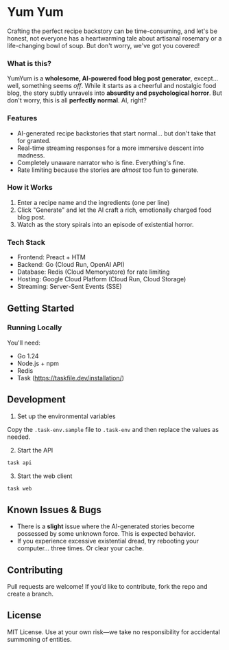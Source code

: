# Yum Yum
Crafting the perfect recipe backstory can be time-consuming, and let's be honest, not everyone has a heartwarming tale about artisanal rosemary or a life-changing bowl of soup. But don't worry, we've got you covered!

### What is this?
YumYum is a **wholesome, AI-powered food blog post generator**, except... well, something seems *off*. While it starts as a cheerful and nostalgic food blog, the story subtly unravels into **absurdity and psychological horror**. But don't worry, this is all **perfectly normal**. AI, right?

### Features
- AI-generated recipe backstories that start normal... but don't take that for granted.
- Real-time streaming responses for a more immersive descent into madness.
- Completely unaware narrator who is fine. Everything's fine.
- Rate limiting because the stories are *almost* too fun to generate.

### How it Works
1) Enter a recipe name and the ingredients (one per line)
2) Click "Generate" and let the AI craft a rich, emotionally charged food blog post.
3) Watch as the story spirals into an episode of existential horror.

### Tech Stack
- Frontend: Preact + HTM
- Backend: Go (Cloud Run, OpenAI API)
- Database: Redis (Cloud Memorystore) for rate limiting
- Hosting: Google Cloud Platform (Cloud Run, Cloud Storage)
- Streaming: Server-Sent Events (SSE)

## Getting Started

### Running Locally

You'll need:

- Go 1.24
- Node.js + npm
- Redis
- Task (https://taskfile.dev/installation/)

## Development

1) Set up the environmental variables

Copy the `.task-env.sample` file to `.task-env` and then replace the values as needed.

2) Start the API

```bash
task api
```

3) Start the web client
```bash
task web
```

## Known Issues & Bugs
- There is a **slight** issue where the AI-generated stories become possessed by some unknown force. This is expected behavior.
- If you experience excessive existential dread, try rebooting your computer... three times. Or clear your cache.

## Contributing
Pull requests are welcome! If you’d like to contribute, fork the repo and create a branch.

## License
MIT License. Use at your own risk—we take no responsibility for accidental summoning of entities.